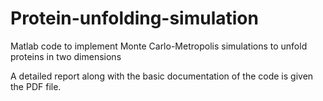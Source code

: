 # Protein-unfolding-simulation
Matlab code to implement Monte Carlo-Metropolis simulations to unfold proteins in two dimensions

A detailed report along with the basic documentation of the code is given the PDF file.
